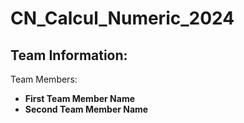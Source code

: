 # CN_Calcul_Numeric_2024

## Team Information:
Team Members:
- **First Team Member Name**
- **Second Team Member Name**
